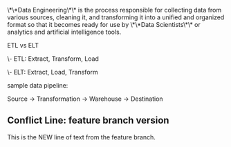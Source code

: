 \\\*\\\*Data Engineering\\\*\\\* is the process responsible for collecting data from various sources, cleaning it, and transforming it into a unified and organized format so that it becomes ready for use by \\\*\\\*Data Scientists\\\*\\\* or analytics and artificial intelligence tools.







ETL vs ELT



\\- ETL: Extract, Transform, Load



\\- ELT: Extract, Load, Transform











sample data pipeline:



Source → Transformation → Warehouse → Destination

## Conflict Line: feature branch version
This is the NEW line of text from the feature branch.




